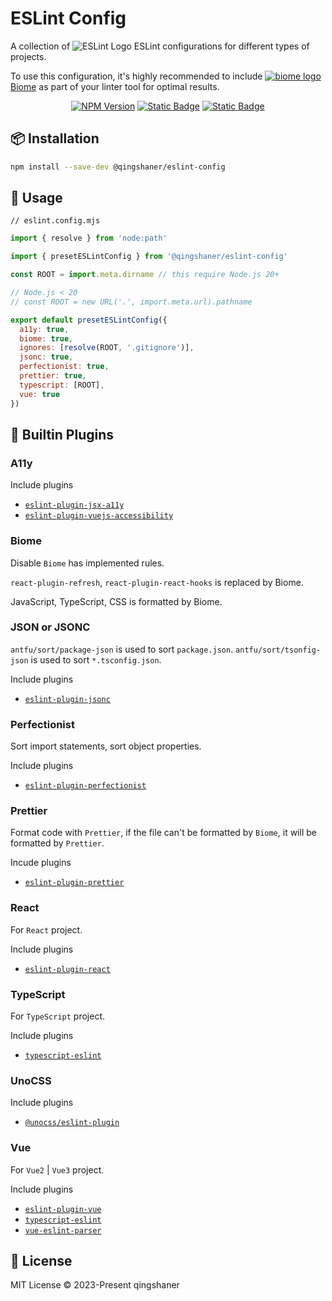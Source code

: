 # ESLint Config

A collection of ![ESLint Logo](https://api.iconify.design/logos:eslint.svg) ESLint configurations for different types of projects.

To use this configuration, it's highly recommended to include <a target="_blank" href="https://biomejs.dev"><img alt="biome logo" src="https://api.iconify.design/devicon:biome.svg"/> Biome</a> as part of your linter tool for optimal results.

<p align="center">
<a href="https://www.npmjs.com/@qingshaner/eslint-config" target="_blank"><img src="https://img.shields.io/npm/v/@qingshaner/eslint-config" alt="NPM Version" /></a>
<a href="https://biomejs.dev" target="_blank"><img alt="Static Badge" src="https://img.shields.io/badge/Formatted_with-Biome-60a5fa?style=flat&logo=biome"></a>
<a href="https://biomejs.dev" target="_blank"><img alt="Static Badge" src="https://img.shields.io/badge/Formatted_with-Biome-60a5fa?style=flat&logo=biome"></a>
</p>

## 📦 Installation

```bash
npm install --save-dev @qingshaner/eslint-config
```

## 🚀 Usage

`// eslint.config.mjs`
```js
import { resolve } from 'node:path'

import { presetESLintConfig } from '@qingshaner/eslint-config'

const ROOT = import.meta.dirname // this require Node.js 20+

// Node.js < 20
// const ROOT = new URL('.', import.meta.url).pathname

export default presetESLintConfig({
  a11y: true,
  biome: true,
  ignores: [resolve(ROOT, '.gitignore')],
  jsonc: true,
  perfectionist: true,
  prettier: true,
  typescript: [ROOT],
  vue: true
})

```


## 🧩 Builtin Plugins

### A11y

Include plugins

- [`eslint-plugin-jsx-a11y`](https://www.npmjs.com/package/eslint-plugin-jsx-a11y)
- [`eslint-plugin-vuejs-accessibility`](https://www.npmjs.com/package/eslint-plugin-vuejs-accessibility)

### Biome

Disable `Biome` has implemented rules.

`react-plugin-refresh`, `react-plugin-react-hooks` is replaced by Biome.

JavaScript, TypeScript, CSS is formatted by Biome.

### JSON or JSONC

`antfu/sort/package-json` is used to sort `package.json`.
`antfu/sort/tsonfig-json` is used to sort `*.tsconfig.json`.

Include plugins

- [`eslint-plugin-jsonc`](https://www.npmjs.com/package/eslint-plugin-jsonc)


### Perfectionist

Sort import statements, sort object properties.

Include plugins

- [`eslint-plugin-perfectionist`](https://www.npmjs.com/package/eslint-plugin-perfectionist)

### Prettier

Format code with `Prettier`, if the file can't be formatted by `Biome`, it will be formatted by `Prettier`.

Incude plugins

- [`eslint-plugin-prettier`](https://www.npmjs.com/package/eslint-plugin-prettier)

### React

For `React` project.

Include plugins

- [`eslint-plugin-react`](https://www.npmjs.com/package/eslint-plugin-react)

### TypeScript

For `TypeScript` project.

Include plugins

- [`typescript-eslint`](https://www.npmjs.com/package/typescript-eslint)

### UnoCSS

Include plugins

- [`@unocss/eslint-plugin`](https://www.npmjs.com/package/@unocss/eslint-config)

### Vue

For `Vue2` | `Vue3` project.

Include plugins

- [`eslint-plugin-vue`](https://www.npmjs.com/package/eslint-plugin-vue)
- [`typescript-eslint`](https://www.npmjs.com/package/typescript-eslint)
- [`vue-eslint-parser`](https://www.npmjs.com/package/vue-eslint-parser)

## 📄 License
MIT License © 2023-Present qingshaner
